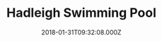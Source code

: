 ---
date: 2018-01-31T09:32:08.000Z
title: Hadleigh Swimming Pool
latitude: 52.04454122139633
longitude: 0.9586564785024496
category: checkin
---